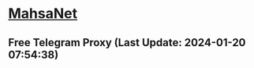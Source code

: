 
# [MahsaNet](https://t.me/mahsa_net)
## Free Telegram Proxy (Last Update: 2024-01-20 07:54:38)

    